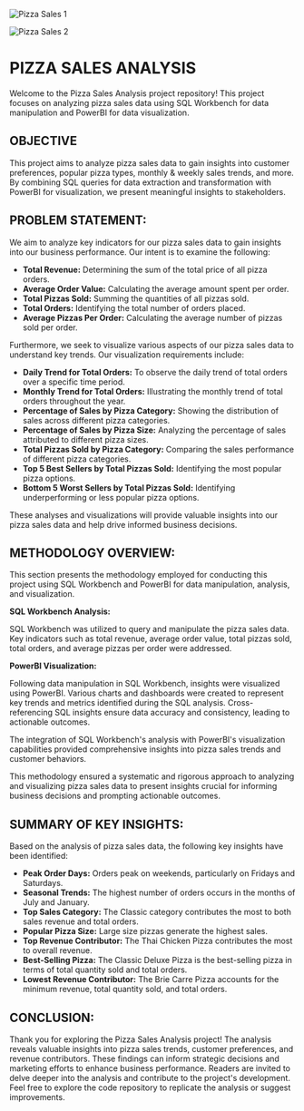 ![Pizza Sales 1](https://github.com/AnuTheAnalyst/Pizza-Sales-Analysis/assets/135465894/3760a864-25e6-44db-9147-88acb4740c18)


![Pizza Sales 2](https://github.com/AnuTheAnalyst/Pizza-Sales-Analysis/assets/135465894/8c5b4ae4-1443-4c82-81c6-c5e548ea1396)


# PIZZA SALES ANALYSIS

Welcome to the Pizza Sales Analysis project repository! This project focuses on analyzing pizza sales data using SQL Workbench for data manipulation and PowerBI for data visualization.



## OBJECTIVE

This project aims to analyze pizza sales data to gain insights into customer preferences, popular pizza types, monthly & weekly sales trends, and more. By combining SQL queries for data extraction and transformation with PowerBI for visualization, we present meaningful insights to stakeholders.


## PROBLEM STATEMENT:

We aim to analyze key indicators for our pizza sales data to gain insights into our business performance. Our intent is to examine the following:

- **Total Revenue:** Determining the sum of the total price of all pizza orders.
- **Average Order Value:** Calculating the average amount spent per order.
- **Total Pizzas Sold:** Summing the quantities of all pizzas sold.
- **Total Orders:** Identifying the total number of orders placed.
- **Average Pizzas Per Order:** Calculating the average number of pizzas sold per order.

Furthermore, we seek to visualize various aspects of our pizza sales data to understand key trends. Our visualization requirements include:

- **Daily Trend for Total Orders:** To observe the daily trend of total orders over a specific time period.
- **Monthly Trend for Total Orders:** Illustrating the monthly trend of total orders throughout the year.
- **Percentage of Sales by Pizza Category:** Showing the distribution of sales across different pizza categories.
- **Percentage of Sales by Pizza Size:** Analyzing the percentage of sales attributed to different pizza sizes.
- **Total Pizzas Sold by Pizza Category:** Comparing the sales performance of different pizza categories.
- **Top 5 Best Sellers by Total Pizzas Sold:** Identifying the most popular pizza options.
- **Bottom 5 Worst Sellers by Total Pizzas Sold:** Identifying underperforming or less popular pizza options.

These analyses and visualizations will provide valuable insights into our pizza sales data and help drive informed business decisions.


## METHODOLOGY OVERVIEW:

This section presents the methodology employed for conducting this project using SQL Workbench and PowerBI for data manipulation, analysis, and visualization.

**SQL Workbench Analysis:**

SQL Workbench was utilized to query and manipulate the pizza sales data. Key indicators such as total revenue, average order value, total pizzas sold, total orders, and average pizzas per order were addressed.

**PowerBI Visualization:**

Following data manipulation in SQL Workbench, insights were visualized using PowerBI. Various charts and dashboards were created to represent key trends and metrics identified during the SQL analysis. Cross-referencing SQL insights ensure data accuracy and consistency, leading to actionable outcomes.

The integration of SQL Workbench's analysis with PowerBI's visualization capabilities provided comprehensive insights into pizza sales trends and customer behaviors. 

This methodology ensured a systematic and rigorous approach to analyzing and visualizing pizza sales data  to present insights crucial for informing business decisions and prompting actionable outcomes.


## SUMMARY OF KEY INSIGHTS:

Based on the analysis of pizza sales data, the following key insights have been identified:

- **Peak Order Days:** Orders peak on weekends, particularly on Fridays and Saturdays.
- **Seasonal Trends:** The highest number of orders occurs in the months of July and January.
- **Top Sales Category:** The Classic category contributes the most to both sales revenue and total orders.
- **Popular Pizza Size:** Large size pizzas generate the highest sales.
- **Top Revenue Contributor:** The Thai Chicken Pizza contributes the most to overall revenue.
- **Best-Selling Pizza:** The Classic Deluxe Pizza is the best-selling pizza in terms of total quantity sold and total orders.
- **Lowest Revenue Contributor:** The Brie Carre Pizza accounts for the minimum revenue, total quantity sold, and total orders.



## CONCLUSION:

Thank you for exploring the Pizza Sales Analysis project! The analysis reveals valuable insights into pizza sales trends, customer preferences, and revenue contributors. These findings can inform strategic decisions and marketing efforts to enhance business performance. Readers are invited to delve deeper into the analysis and contribute to the project's development. Feel free to explore the code repository to replicate the analysis or suggest improvements.
